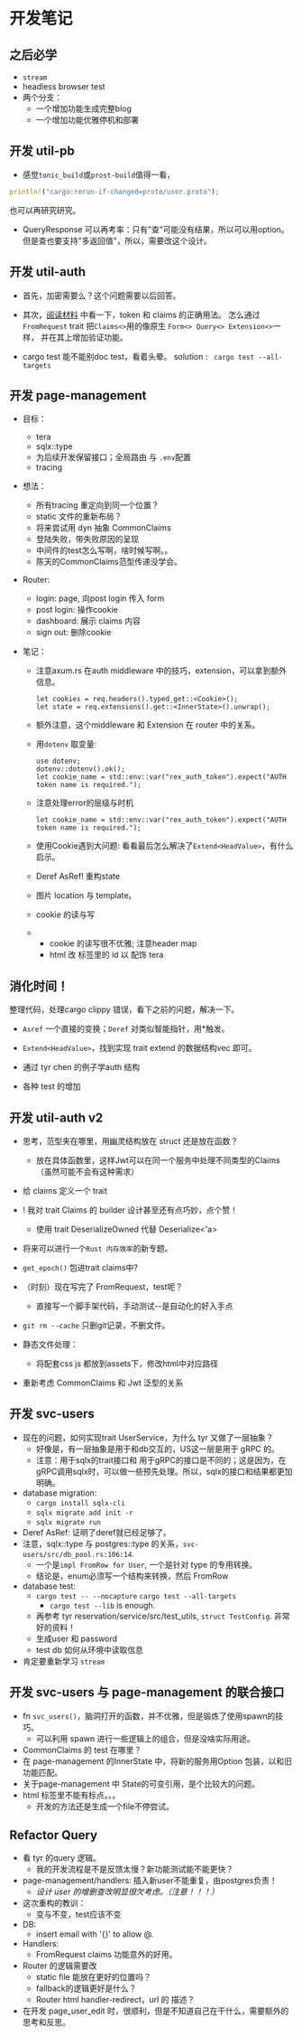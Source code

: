# 开发笔记

## 之后必学

- `stream`
- headless browser test
- 两个分支：
  - 一个增加功能生成完整blog
  - 一个增加功能优雅停机和部署

## 开发 util-pb

- 感觉`tonic_build`或`prost-build`值得一看，

```rust
println!("cargo:rerun-if-changed=proto/user.proto");
```

也可以再研究研究。

- QueryResponse 可以再考率：只有"查"可能没有结果，所以可以用option。
  但是查也要支持"多返回值"，所以，需要改这个设计。

## 开发 util-auth

- 首先，加密需要么？这个问题需要以后回答。

- 其次，[阅读材料](https://github.com/tyrchen/rust-training/blob/master/live_coding/axum-live/examples/basic.rs)
  中看一下，token 和 claims 的正确用法。
  怎么通过`FromRequest` trait 把`Claims<>`用的像原生 `Form<> Query<> Extension<>`一样，
  并在其上增加验证功能。

- cargo test 能不能别doc test，看着头晕。
  solution : ` cargo test --all-targets`

## 开发 page-management

- 目标：
    - tera
    - sqlx::type
    - 为后续开发保留接口；全局路由 与 `.env`配置
    - tracing
- 想法：
    - 所有tracing 重定向到同一个位置？
    - static 文件的重新布局？
    - 将来尝试用 dyn 抽象 CommonClaims
    - 登陆失败，带失败原因的呈现
    - 中间件的test怎么写啊，啥时候写啊。。
    - 陈天的CommonClaims范型传递没学会。
- Router:
    - login: page, 向post login 传入 form
    - post login: 操作cookie
    - dashboard: 展示 claims 内容
    - sign out: 删除cookie

- 笔记：
    - 注意axum.rs 在auth middleware 中的技巧，extension，可以拿到额外信息。
      ```rust-
      let cookies = req.headers().typed_get::<Cookie>();
      let state = req.extensions().get::<InnerState>().unwrap();
      ```

    - 额外注意，这个middleware 和 Extension 在 router 中的关系。
    - 用`dotenv` 取变量:
      ```rust-
      use dotenv;
      dotenv::dotenv().ok();
      let cookie_name = std::env::var("rex_auth_token").expect("AUTH token name is required.");
      ```

    - 注意处理error的层级与时机
      ```rust-
      let cookie_name = std::env::var("rex_auth_token").expect("AUTH token name is required.");
      ```

    - 使用Cookie遇到大问题: 看看最后怎么解决了`Extend<HeadValue>`，有什么启示。
    - Deref AsRef! 重构state
    - 图片 location 与 template。
    - cookie 的读与写
    -
        - cookie 的读写很不优雅; 注意header map
        - html 改 标签里的 id 以 配饰 tera

## 消化时间！

整理代码，处理cargo clippy 错误，看下之前的问题，解决一下。

- `Asref` 一个直接的变换；`Deref` 对类似智能指针，用*触发。
- `Extend<HeadValue>`，找到实现 trait extend 的数据结构vec 即可。

- 通过 tyr chen 的例子学auth 结构
- 各种 test 的增加

## 开发 util-auth v2

- 思考，范型夹在哪里，用幽灵结构放在 struct 还是放在函数？
    - 放在具体函数里，这样Jwt可以在同一个服务中处理不同类型的Claims（虽然可能不会有这种需求）
- 给 claims 定义一个 trait
- ! 我对 trait Claims 的 builder 设计甚至还有点巧妙，点个赞！
    - 使用 trait DeserializeOwned 代替 Deserialize<'a>
- 将来可以进行一个`Rust 内存效率`的新专题。
- `get_epoch()` 包进trait claims中?
- （时刻）现在写完了 FromRequest，test呢？
    - 直接写一个脚手架代码，手动测试--是自动化的好入手点
- `git rm --cache` 只删git记录，不删文件。

- 静态文件处理：
    - 将配套css js 都放到assets下，修改html中对应路径
- 重新考虑 CommonClaims 和 Jwt 泛型的关系

## 开发 svc-users

- 现在的问题，如何实现trait UserService，为什么 tyr 又做了一层抽象？
    - 好像是，有一层抽象是用于和db交互的，US这一层是用于 gRPC 的。
    - 注意：用于sqlx的trait接口和 用于gRPC的接口是不同的；这是因为，在gRPC调用sqlx时，可以做一些预先处理。所以，sqlx的接口和结果都更加明确。
- database migration:
    - `cargo install sqlx-cli`
    - `sqlx migrate add init -r`
    - `sqlx migrate run`
- Deref AsRef: 证明了deref就已经足够了。
- 注意，sqlx::type 与 postgres::type 的关系，`svc-users/src/db_pool.rs:106:14`.
    - 一个是`impl FromRow for User`, 一个是针对 type 的专用转换。
    - 结论是，enum必须写一个结构来转换，然后 FromRow
- database test:
    - `cargo test -- --nocapture`  `cargo test --all-targets`
        - `cargo test --lib` is enough.
    - 再参考 tyr reservation/service/src/test_utils, `struct TestConfig`. 非常好的资料！
    - 生成user 和 password
    - test db 如何从环境中读取信息
- 肯定要重新学习 `stream`

## 开发 svc-users 与 page-management 的联合接口

- fn `svc_users()`，脑洞打开的函数，并不优雅，但是锻炼了使用spawn的技巧。
    - 可以利用 spawn 进行一些逻辑上的组合，但是没啥实际用途。
- CommonClaims 的 test 在哪里？
- 在 page-management 的InnerState 中，将新的服务用Option 包装，以和旧功能匹配。
- 关于page-management 中 State的可变引用，是个比较大的问题。
- html 标签里不能有标点。。。
    - 开发的方法还是生成一个file不停尝试。

## Refactor Query

- 看 tyr 的query 逻辑。
    - 我的开发流程是不是反馈太慢？新功能测试能不能更快？
- page-management/handlers: 插入新user不能重复，由postgres负责！
    - *设计 user 的增删查改明显很欠考虑。（注意！！！）*
- 这次重构的教训：
    - 变与不变，test应该不变
- DB:
    - insert email with '{}' to allow @.
- Handlers:
    - FromRequest claims 功能意外的好用。
- Router 的逻辑需要改
    - static file 能放在更好的位置吗？
    - fallback的逻辑更好是什么？
    - Router html handler-redirect，url 的 描述？
- 在开发 page_user_edit 时，很顺利，但是不知道自己在干什么，需要额外的思考和反思。
